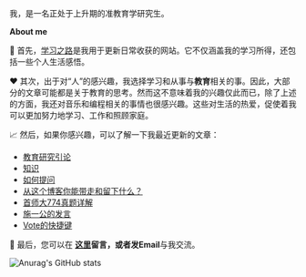 <!--
### Hi there 👋

**leonuxzy/leonuxzy** is a ✨ _special_ ✨ repository because its `README.md` (this file) appears on your GitHub profile.

Here are some ideas to get you started:

- 🔭 I’m currently working on ...
- 🌱 I’m currently learning ...
- 👯 I’m looking to collaborate on ...
- 🤔 I’m looking for help with ...
- 💬 Ask me about ...
- 📫 How to reach me: ...
- 😄 Pronouns: ...
- ⚡ Fun fact: ...
-->

我，是一名正处于上升期的准教育学研究生。

**About me**

💼 首先，[学习之路](https://leonuxzy.github.io/)是我用于更新日常收获的网站。它不仅涵盖我的学习所得，还包括一些个人生活感悟。

❤️ 其次，出于对“人”的感兴趣，我选择学习和从事与**教育**相关的事。因此，大部分的文章可能都是关于教育的思考。然而这不意味着我的兴趣仅此而已，除了上述的方面，我还对音乐和编程相关的事情也很感兴趣。这些对生活的热爱，促使着我可以更加努力地学习、工作和照顾家庭。

📈 然后，如果你感兴趣，可以了解一下我最近更新的文章：
<!-- BLOG-POST-LIST:START -->
- [教育研究引论](https://leonuxzy.github.io/2022/01/20/%E6%95%99%E8%82%B2%E7%A0%94%E7%A9%B6%E5%BC%95%E8%AE%BA/)
- [知识](https://leonuxzy.github.io/2022/01/08/%E7%9F%A5%E8%AF%86/)
- [如何提问](https://leonuxzy.github.io/2021/12/30/%E5%A6%82%E4%BD%95%E6%8F%90%E9%97%AE/)
- [从这个博客你能带走和留下什么？](https://leonuxzy.github.io/2021/12/29/Top/)
- [首师大774真题详解](https://leonuxzy.github.io/2021/09/27/774%E7%9C%9F%E9%A2%98%E8%AF%A6%E8%A7%A3/)
- [施一公的发言](https://leonuxzy.github.io/2021/07/17/%E6%96%BD%E4%B8%80%E5%85%AC/)
- [Vote的快捷键](https://leonuxzy.github.io/2021/06/12/Vnote%E5%BF%AB%E6%8D%B7%E9%94%AE/)
<!-- BLOG-POST-LIST:END -->

💬 最后，您可以在 **[这里](https://leonuxzy.github.io/2021/12/29/Top/)**留言，或者发**Email**与我交流。

![Anurag's GitHub stats](https://github-readme-stats.vercel.app/api?username=leonuxzy&show_icons=true)